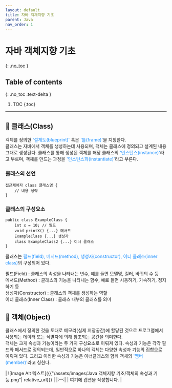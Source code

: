 ```yaml
---
layout: default
title: 자바 객체지향 기초
parent: Java
nav_order: 1
---
```


# 자바 객체지향 기초
{: .no_toc }

## Table of contents
{: .no_toc .text-delta }

1. TOC
{:toc}

---
## 📌 클래스(Class)

객체를 정의한 <font color='dodgerblue'>'설계도(blueprint)'</font> 혹은 <font color='dodgerblue'>'틀(frame)'</font>을 지칭한다. <br> 
클래스는 자바에서 객체를 생성하는데 사용되며, 객체는 클래스에 정의되고 설계된 내용 그대로 생성된다. 클래스를 통해 생성된 객체를 해당 클래스의 <font color='dodgerblue'>'인스턴스(instance)'</font>라고 부르며, 객체를 만드는 과정을 <font color='dodgerblue'>'인스턴스화(instantiate)'</font>라고 부른다.

### 클래스의 선언
```
접근제어자 class 클래스명 {
    // 내용 생략
} 
```

### 클래스의 구성요소
```
public class ExampleClass {
	int x = 10; // 필드
	void printX() {...} 메서드
	ExampleClass {...} 생성자
	class ExampleClass2 {...} 이너 클래스
}
```

클래스는 <font color='dodgerblue'>필드(field), 메서드(method), 생성자(constructor), 이너 클래스(inner class)</font>의 구성되어 있다. <br>

필드(Field) : 클래스의 속성을 나타내는 변수, 예를 들면 모델명, 컬러, 바퀴의 수 등 <br>
메서드(Method) : 클래스의 기능을 나타내는 함수, 예로 들면 시동하기, 가속하기, 정지하기 등 <br>
생성자(Constructor) : 클래스의 객체를 생성하는 역할 <br>
이너 클래스(Inner Class) : 클래스 내부의 클래스를 의미 <br>

## 📌 객체(Object)
클래스에서 정의한 것을 토대로 메모리(실제 저장공간)에 할당된 것으로 프로그램에서 사용되는 데이터 또는 식별자에 의해 참조되는 공간을 의미한다. <br>
객체는 크게 속성과 기능이라는 두 가지 구성요소로 이뤄져 있다. 속성과 기능은 각각 필드와 메서드로 정의되는데, 일반적으로 하나의 객체는 다양한 속성과 기능의 집합으로 이뤄져 있다. 그리고 이러한 속성과 기능은 이너클래스와 함께 객체의 <font color='dodgerblue'>'멤버(member)'</font>라고 칭한다.

| ![Image Alt 텍스트]({{"/assets/images/Java 객체지향 기초/객체의 속성과 기능.png"| relative_url}}) | 
|:--:| 
| 여기에 캡션을 작성합니다. |